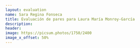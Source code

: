 ```yaml
---
layout: evaluation
name: Sara Regina Fonseca
title: Evaluación de pares para Laura María Monroy-García
description:
header:
image: https://picsum.photos/1750/2400
image_x_offset: 50%
---
```

